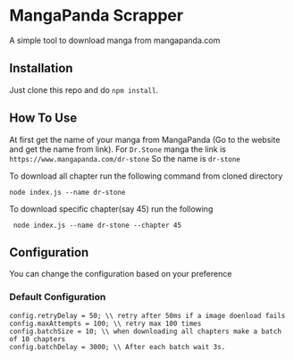 # MangaPanda Scrapper
A simple tool to download manga from mangapanda.com

## Installation
Just clone this repo and do `npm install`.

## How To Use
At first get the name of your manga from MangaPanda (Go to the website and get the name from link). For `Dr.Stone` manga the link is `https://www.mangapanda.com/dr-stone` So the name is `dr-stone`

To download all chapter run the following command from cloned directory

 ```
 node index.js --name dr-stone
 ```
To download specific chapter(say 45) run the following

```
 node index.js --name dr-stone --chapter 45
```

## Configuration
You can change the configuration based on your preference

### Default Configuration
```
config.retryDelay = 50; \\ retry after 50ms if a image doenload fails
config.maxAttempts = 100; \\ retry max 100 times
config.batchSize = 10; \\ when downloading all chapters make a batch of 10 chapters
config.batchDelay = 3000; \\ After each batch wait 3s.
```